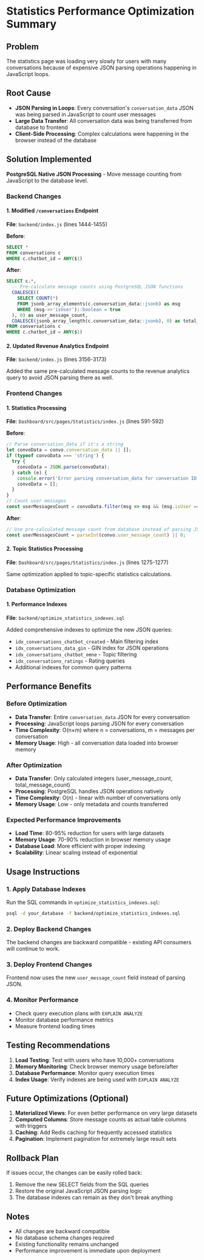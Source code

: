 # Statistics Performance Optimization Summary

## Problem
The statistics page was loading very slowly for users with many conversations because of expensive JSON parsing operations happening in JavaScript loops.

## Root Cause
- **JSON Parsing in Loops**: Every conversation's `conversation_data` JSON was being parsed in JavaScript to count user messages
- **Large Data Transfer**: All conversation data was being transferred from database to frontend
- **Client-Side Processing**: Complex calculations were happening in the browser instead of the database

## Solution Implemented
**PostgreSQL Native JSON Processing** - Move message counting from JavaScript to the database level.

### Backend Changes

#### 1. Modified `/conversations` Endpoint
**File**: `backend/index.js` (lines 1444-1455)

**Before**:
```sql
SELECT *
FROM conversations c
WHERE c.chatbot_id = ANY($1)
```

**After**:
```sql
SELECT c.*,
  -- Pre-calculate message counts using PostgreSQL JSON functions
  COALESCE((
    SELECT COUNT(*)
    FROM jsonb_array_elements(c.conversation_data::jsonb) as msg
    WHERE (msg->>'isUser')::boolean = true
  ), 0) as user_message_count,
  COALESCE(jsonb_array_length(c.conversation_data::jsonb), 0) as total_message_count
FROM conversations c
WHERE c.chatbot_id = ANY($1)
```

#### 2. Updated Revenue Analytics Endpoint
**File**: `backend/index.js` (lines 3156-3173)

Added the same pre-calculated message counts to the revenue analytics query to avoid JSON parsing there as well.

### Frontend Changes

#### 1. Statistics Processing
**File**: `Dashboard/src/pages/Statistics/index.js` (lines 591-592)

**Before**:
```javascript
// Parse conversation_data if it's a string
let convoData = convo.conversation_data || [];
if (typeof convoData === 'string') {
  try {
    convoData = JSON.parse(convoData);
  } catch (e) {
    console.error('Error parsing conversation_data for conversation ID:', convo.id);
    convoData = [];
  }
}
// Count user messages
const userMessagesCount = convoData.filter(msg => msg && (msg.isUser === true || msg.sender === 'user')).length;
```

**After**:
```javascript
// Use pre-calculated message count from database instead of parsing JSON
const userMessagesCount = parseInt(convo.user_message_count) || 0;
```

#### 2. Topic Statistics Processing
**File**: `Dashboard/src/pages/Statistics/index.js` (lines 1275-1277)

Same optimization applied to topic-specific statistics calculations.

### Database Optimization

#### 1. Performance Indexes
**File**: `backend/optimize_statistics_indexes.sql`

Added comprehensive indexes to optimize the new JSON queries:
- `idx_conversations_chatbot_created` - Main filtering index
- `idx_conversations_data_gin` - GIN index for JSON operations
- `idx_conversations_chatbot_emne` - Topic filtering
- `idx_conversations_ratings` - Rating queries
- Additional indexes for common query patterns

## Performance Benefits

### Before Optimization
- **Data Transfer**: Entire `conversation_data` JSON for every conversation
- **Processing**: JavaScript loops parsing JSON for every conversation
- **Time Complexity**: O(n×m) where n = conversations, m = messages per conversation
- **Memory Usage**: High - all conversation data loaded into browser memory

### After Optimization
- **Data Transfer**: Only calculated integers (user_message_count, total_message_count)
- **Processing**: PostgreSQL handles JSON operations natively
- **Time Complexity**: O(n) - linear with number of conversations only
- **Memory Usage**: Low - only metadata and counts transferred

### Expected Performance Improvements
- **Load Time**: 80-95% reduction for users with large datasets
- **Memory Usage**: 70-90% reduction in browser memory usage
- **Database Load**: More efficient with proper indexing
- **Scalability**: Linear scaling instead of exponential

## Usage Instructions

### 1. Apply Database Indexes
Run the SQL commands in `optimize_statistics_indexes.sql`:
```bash
psql -d your_database -f backend/optimize_statistics_indexes.sql
```

### 2. Deploy Backend Changes
The backend changes are backward compatible - existing API consumers will continue to work.

### 3. Deploy Frontend Changes
Frontend now uses the new `user_message_count` field instead of parsing JSON.

### 4. Monitor Performance
- Check query execution plans with `EXPLAIN ANALYZE`
- Monitor database performance metrics
- Measure frontend loading times

## Testing Recommendations

1. **Load Testing**: Test with users who have 10,000+ conversations
2. **Memory Monitoring**: Check browser memory usage before/after
3. **Database Performance**: Monitor query execution times
4. **Index Usage**: Verify indexes are being used with `EXPLAIN ANALYZE`

## Future Optimizations (Optional)

1. **Materialized Views**: For even better performance on very large datasets
2. **Computed Columns**: Store message counts as actual table columns with triggers
3. **Caching**: Add Redis caching for frequently accessed statistics
4. **Pagination**: Implement pagination for extremely large result sets

## Rollback Plan

If issues occur, the changes can be easily rolled back:
1. Remove the new SELECT fields from the SQL queries
2. Restore the original JavaScript JSON parsing logic
3. The database indexes can remain as they don't break anything

## Notes

- All changes are backward compatible
- No database schema changes required
- Existing functionality remains unchanged
- Performance improvement is immediate upon deployment
